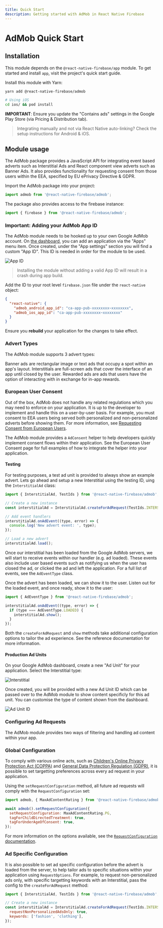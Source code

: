 ```yaml
---
title: Quick Start
description: Getting started with AdMob in React Native Firebase
---
```


# AdMob Quick Start

## Installation

This module depends on the `@react-native-firebase/app` module. To get started and install `app`,
visit the project's <Anchor version={false} group={false} href="/quick-start">quick start</Anchor> guide.

Install this module with Yarn:

```bash
yarn add @react-native-firebase/admob

# Using iOS
cd ios/ && pod install
```

**IMPORTANT**: Ensure you update the "Contains ads" settings in the Google Play Store (via Pricing & Distribution tab).

> Integrating manually and not via React Native auto-linking? Check the setup instructions for <Anchor version group href="/android">Android</Anchor> & <Anchor version group href="/ios">iOS</Anchor>.

## Module usage

The AdMob package provides a JavaScript API for integrating event based adverts such as Interstitial Ads and
React component view adverts such as Banner Ads. It also provides functionality for requesting consent from those users within the EEA, specified by EU ePrivacy Directive & GDPR.

Import the AdMob package into your project:

```js
import admob from '@react-native-firebase/admob';
```

The package also provides access to the firebase instance:

```js
import { firebase } from '@react-native-firebase/admob';
```

### Important: Adding your AdMob App ID

The AdMob module needs to be hooked up to your own Google AdMob account. On [the dashboard](https://apps.admob.com/v2/home), you can add an application via the "Apps" menu item. Once created, under the "App settings" section you will find a custom "App ID". This ID is needed in order for the module to be used.

![App ID](https://prismic-io.s3.amazonaws.com/invertase%2F52dd6900-108c-47a6-accb-699fde963b99_new+project+%2813%29.jpg)

> Installing the module without adding a valid App ID will result in a crash during app build.

Add the ID to your root level `firebase.json` file under the `react-native` object:

```json
{
  "react-native": {
    "admob_android_app_id": "ca-app-pub-xxxxxxxx~xxxxxxxx",
    "admob_ios_app_id": "ca-app-pub-xxxxxxxx~xxxxxxxx"
  }
}
```

Ensure you **rebuild** your application for the changes to take effect.

### Advert Types

The AdMob module supports 3 advert types:

<Grid columns="3">
	<Block
		icon="calendar_view_day"
		color="#00bcd4"
		title="Banners"
		to="/reference/bannerad"
	>
    Banner ads are rectangular image or text ads that occupy a spot within an app's layout.
	</Block>
 	<Block
		icon="subscriptions"
		color="#009688"
		title="Interstitial"
		to="/reference/interstitialad"
	>
    Interstitials are full-screen ads that cover the interface of an app until closed by the user.
	</Block>
	<Block
		icon="attach_money"
		color="#673ab7"
		title="Rewarded"
		to="reference/rewardedad"
	>
    Rewarded ads are ads that users have the option of interacting with in exchange for in-app rewards.
	</Block>
</Grid>

### European User Consent

Out of the box, AdMob does not handle any related regulations which you may need to enforce on your application. It is up to the developer to implement and handle this on a user-by-user basis. For example, you must consent to EEA users being served both personalized and non-personalized adverts before showing them. For more information, see [Requesting Consent from European Users](https://developers.google.com/admob/android/eu-consent).

The AdMob module provides a `AdConsent` helper to help developers quickly implement consent flows within their application. See the <Anchor version group href="/european-user-consent">European User Consent</Anchor> page for full examples of
how to integrate the helper into your application.

#### Testing

For testing purposes, a test ad unit is provided to always show an example advert. Lets go ahead and setup a new Interstitial using the testing ID, uing the `InterstitialAd` class:

```js
import { InterstitialAd, TestIds } from '@react-native-firebase/admob';

// Create a new instance
const interstitialAd = InterstitialAd.createForAdRequest(TestIds.INTERSTITIAL);

// Add event handlers
interstitialAd.onAdEvent((type, error) => {
  console.log('New advert event: ', type);
});

// Load a new advert
interstitialAd.load();
```

Once our interstitial has been loaded from the Google AdMob servers, we will start to receive events within our handler (e.g. ad loaded). These events also include user based events such as notifying us when the user has closed the ad, or clicked the ad and left the application. For a full list of events, see the `AdEventType` class.

Once the advert has been loaded, we can show it to the user. Listen out for the loaded event, and once ready, show it to the user:

```js
import { AdEventType } from '@react-native-firebase/admob';

interstitialAd.onAdEvent((type, error) => {
  if (type === AdEventType.LOADED) {
    interstitialAd.show();
  }
});
```

Both the `createForAdRequest` and `show` methods take additional configuration options to tailor the ad experience. See the reference documentation for more information.

#### Production Ad Units

On your Google AdMob dashboard, create a new "Ad Unit" for your application. Select the Interstitial type:

![Interstitial](https://prismic-io.s3.amazonaws.com/invertase%2F24d396b7-d825-407c-a1cd-977042965584_new+project+%2814%29.jpg)

Once created, you will be provided with a new Ad Unit ID which can be passed over to the AdMob module to show content specificly for this ad unit. You can customise the type of content shown from the dashboard.

![Ad Unit ID](https://prismic-io.s3.amazonaws.com/invertase%2F56cdd8b2-6a6e-4e9b-aa1a-30e826b078e6_new+project+%2815%29.jpg)

### Configuring Ad Requests

The AdMob module provides two ways of filtering and handling ad content within your app.

### Global Configuration

To comply with various online acts, such as [Children's Online Privacy Protection Act (COPPA)](http://business.ftc.gov/privacy-and-security/children%27s-privacy) and [General Data Protection Regulation (GDPR)](https://eur-lex.europa.eu/legal-content/EN/TXT/?uri=CELEX:32016R0679), it is possible to set targetting preferences across every ad request in your application.

Using the `setRequestConfiguration` method, all future ad requests will comply with the `RequestConfiguration` set:

```js
import admob, { MaxAdContentRating } from '@react-native-firebase/admob';

await admob().setRequestConfiguration({
  setRequestConfiguration: MaxAdContentRating.PG,
  tagForChildDirectedTreatment: true,
  tagForUnderAgeOfConsent: true,
});
```

For more information on the options available, see the [`RequestConfiguration` documentation](https://firebase.google.com/docs/reference/android/com/google/android/gms/ads/RequestConfiguration).

### Ad Specific Configuration

It is also possible to set ad specific configuration before the advert is loaded from the server, to help tailor ads to specific situations within your application using `RequestOptions`. For example, to request non-personalized ads only, with specific targetting keywords with an Interstitial, pass the config to the `createForAdRequest` method:

```js
import { InterstitialAd, TestIds } from '@react-native-firebase/admob';

// Create a new instance
const interstitialAd = InterstitialAd.createForAdRequest(TestIds.INTERSTITIAL, {
  requestNonPersonalizedAdsOnly: true,
  keywords: ['fashion', 'clothing'],
});
```
